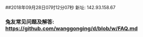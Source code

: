 ##2018年09月28日07时12分07秒 新址: 142.93.158.67
### 兔友常见问题及解答: https://github.com/wanggonging/d/blob/w/FAQ.md
